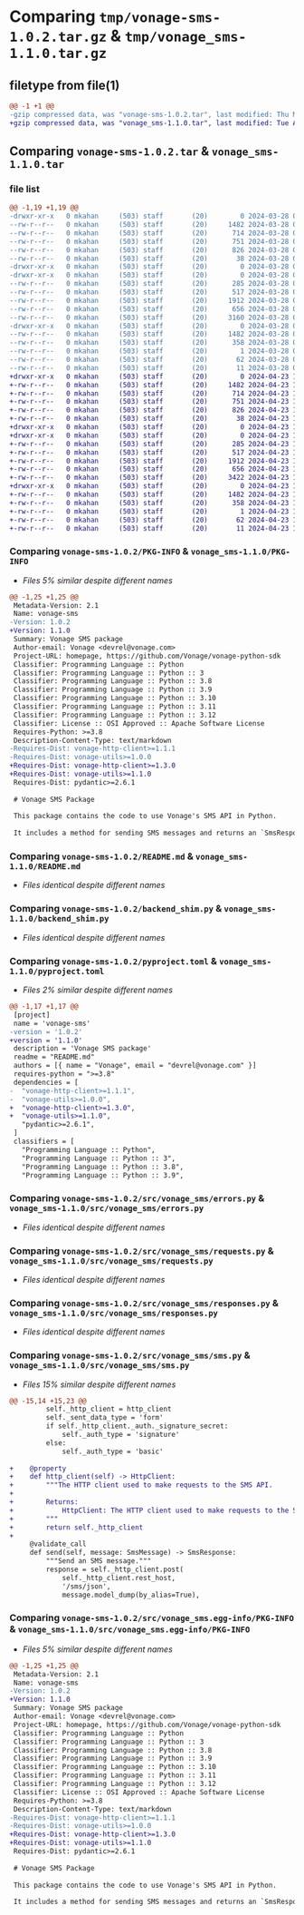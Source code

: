 # Comparing `tmp/vonage-sms-1.0.2.tar.gz` & `tmp/vonage_sms-1.1.0.tar.gz`

## filetype from file(1)

```diff
@@ -1 +1 @@
-gzip compressed data, was "vonage-sms-1.0.2.tar", last modified: Thu Mar 28 03:16:58 2024, max compression
+gzip compressed data, was "vonage_sms-1.1.0.tar", last modified: Tue Apr 23 14:16:53 2024, max compression
```

## Comparing `vonage-sms-1.0.2.tar` & `vonage_sms-1.1.0.tar`

### file list

```diff
@@ -1,19 +1,19 @@
-drwxr-xr-x   0 mkahan     (503) staff       (20)        0 2024-03-28 03:16:58.228682 vonage-sms-1.0.2/
--rw-r--r--   0 mkahan     (503) staff       (20)     1482 2024-03-28 03:16:58.227714 vonage-sms-1.0.2/PKG-INFO
--rw-r--r--   0 mkahan     (503) staff       (20)      714 2024-03-28 03:16:57.000000 vonage-sms-1.0.2/README.md
--rw-r--r--   0 mkahan     (503) staff       (20)      751 2024-03-28 03:16:57.000000 vonage-sms-1.0.2/backend_shim.py
--rw-r--r--   0 mkahan     (503) staff       (20)      826 2024-03-28 03:16:57.000000 vonage-sms-1.0.2/pyproject.toml
--rw-r--r--   0 mkahan     (503) staff       (20)       38 2024-03-28 03:16:58.228783 vonage-sms-1.0.2/setup.cfg
-drwxr-xr-x   0 mkahan     (503) staff       (20)        0 2024-03-28 03:16:58.212721 vonage-sms-1.0.2/src/
-drwxr-xr-x   0 mkahan     (503) staff       (20)        0 2024-03-28 03:16:58.222145 vonage-sms-1.0.2/src/vonage_sms/
--rw-r--r--   0 mkahan     (503) staff       (20)      285 2024-03-28 03:16:57.000000 vonage-sms-1.0.2/src/vonage_sms/__init__.py
--rw-r--r--   0 mkahan     (503) staff       (20)      517 2024-03-28 03:16:57.000000 vonage-sms-1.0.2/src/vonage_sms/errors.py
--rw-r--r--   0 mkahan     (503) staff       (20)     1912 2024-03-28 03:16:57.000000 vonage-sms-1.0.2/src/vonage_sms/requests.py
--rw-r--r--   0 mkahan     (503) staff       (20)      656 2024-03-28 03:16:57.000000 vonage-sms-1.0.2/src/vonage_sms/responses.py
--rw-r--r--   0 mkahan     (503) staff       (20)     3160 2024-03-28 03:16:57.000000 vonage-sms-1.0.2/src/vonage_sms/sms.py
-drwxr-xr-x   0 mkahan     (503) staff       (20)        0 2024-03-28 03:16:58.226851 vonage-sms-1.0.2/src/vonage_sms.egg-info/
--rw-r--r--   0 mkahan     (503) staff       (20)     1482 2024-03-28 03:16:58.000000 vonage-sms-1.0.2/src/vonage_sms.egg-info/PKG-INFO
--rw-r--r--   0 mkahan     (503) staff       (20)      358 2024-03-28 03:16:58.000000 vonage-sms-1.0.2/src/vonage_sms.egg-info/SOURCES.txt
--rw-r--r--   0 mkahan     (503) staff       (20)        1 2024-03-28 03:16:58.000000 vonage-sms-1.0.2/src/vonage_sms.egg-info/dependency_links.txt
--rw-r--r--   0 mkahan     (503) staff       (20)       62 2024-03-28 03:16:58.000000 vonage-sms-1.0.2/src/vonage_sms.egg-info/requires.txt
--rw-r--r--   0 mkahan     (503) staff       (20)       11 2024-03-28 03:16:58.000000 vonage-sms-1.0.2/src/vonage_sms.egg-info/top_level.txt
+drwxr-xr-x   0 mkahan     (503) staff       (20)        0 2024-04-23 14:16:53.642239 vonage_sms-1.1.0/
+-rw-r--r--   0 mkahan     (503) staff       (20)     1482 2024-04-23 14:16:53.641825 vonage_sms-1.1.0/PKG-INFO
+-rw-r--r--   0 mkahan     (503) staff       (20)      714 2024-04-23 14:16:53.000000 vonage_sms-1.1.0/README.md
+-rw-r--r--   0 mkahan     (503) staff       (20)      751 2024-04-23 14:16:53.000000 vonage_sms-1.1.0/backend_shim.py
+-rw-r--r--   0 mkahan     (503) staff       (20)      826 2024-04-23 14:16:53.000000 vonage_sms-1.1.0/pyproject.toml
+-rw-r--r--   0 mkahan     (503) staff       (20)       38 2024-04-23 14:16:53.642293 vonage_sms-1.1.0/setup.cfg
+drwxr-xr-x   0 mkahan     (503) staff       (20)        0 2024-04-23 14:16:53.636872 vonage_sms-1.1.0/src/
+drwxr-xr-x   0 mkahan     (503) staff       (20)        0 2024-04-23 14:16:53.639166 vonage_sms-1.1.0/src/vonage_sms/
+-rw-r--r--   0 mkahan     (503) staff       (20)      285 2024-04-23 14:16:53.000000 vonage_sms-1.1.0/src/vonage_sms/__init__.py
+-rw-r--r--   0 mkahan     (503) staff       (20)      517 2024-04-23 14:16:53.000000 vonage_sms-1.1.0/src/vonage_sms/errors.py
+-rw-r--r--   0 mkahan     (503) staff       (20)     1912 2024-04-23 14:16:53.000000 vonage_sms-1.1.0/src/vonage_sms/requests.py
+-rw-r--r--   0 mkahan     (503) staff       (20)      656 2024-04-23 14:16:53.000000 vonage_sms-1.1.0/src/vonage_sms/responses.py
+-rw-r--r--   0 mkahan     (503) staff       (20)     3422 2024-04-23 14:16:53.000000 vonage_sms-1.1.0/src/vonage_sms/sms.py
+drwxr-xr-x   0 mkahan     (503) staff       (20)        0 2024-04-23 14:16:53.641367 vonage_sms-1.1.0/src/vonage_sms.egg-info/
+-rw-r--r--   0 mkahan     (503) staff       (20)     1482 2024-04-23 14:16:53.000000 vonage_sms-1.1.0/src/vonage_sms.egg-info/PKG-INFO
+-rw-r--r--   0 mkahan     (503) staff       (20)      358 2024-04-23 14:16:53.000000 vonage_sms-1.1.0/src/vonage_sms.egg-info/SOURCES.txt
+-rw-r--r--   0 mkahan     (503) staff       (20)        1 2024-04-23 14:16:53.000000 vonage_sms-1.1.0/src/vonage_sms.egg-info/dependency_links.txt
+-rw-r--r--   0 mkahan     (503) staff       (20)       62 2024-04-23 14:16:53.000000 vonage_sms-1.1.0/src/vonage_sms.egg-info/requires.txt
+-rw-r--r--   0 mkahan     (503) staff       (20)       11 2024-04-23 14:16:53.000000 vonage_sms-1.1.0/src/vonage_sms.egg-info/top_level.txt
```

### Comparing `vonage-sms-1.0.2/PKG-INFO` & `vonage_sms-1.1.0/PKG-INFO`

 * *Files 5% similar despite different names*

```diff
@@ -1,25 +1,25 @@
 Metadata-Version: 2.1
 Name: vonage-sms
-Version: 1.0.2
+Version: 1.1.0
 Summary: Vonage SMS package
 Author-email: Vonage <devrel@vonage.com>
 Project-URL: homepage, https://github.com/Vonage/vonage-python-sdk
 Classifier: Programming Language :: Python
 Classifier: Programming Language :: Python :: 3
 Classifier: Programming Language :: Python :: 3.8
 Classifier: Programming Language :: Python :: 3.9
 Classifier: Programming Language :: Python :: 3.10
 Classifier: Programming Language :: Python :: 3.11
 Classifier: Programming Language :: Python :: 3.12
 Classifier: License :: OSI Approved :: Apache Software License
 Requires-Python: >=3.8
 Description-Content-Type: text/markdown
-Requires-Dist: vonage-http-client>=1.1.1
-Requires-Dist: vonage-utils>=1.0.0
+Requires-Dist: vonage-http-client>=1.3.0
+Requires-Dist: vonage-utils>=1.1.0
 Requires-Dist: pydantic>=2.6.1
 
 # Vonage SMS Package
 
 This package contains the code to use Vonage's SMS API in Python.
 
 It includes a method for sending SMS messages and returns an `SmsResponse` class to handle the response.
```

### Comparing `vonage-sms-1.0.2/README.md` & `vonage_sms-1.1.0/README.md`

 * *Files identical despite different names*

### Comparing `vonage-sms-1.0.2/backend_shim.py` & `vonage_sms-1.1.0/backend_shim.py`

 * *Files identical despite different names*

### Comparing `vonage-sms-1.0.2/pyproject.toml` & `vonage_sms-1.1.0/pyproject.toml`

 * *Files 2% similar despite different names*

```diff
@@ -1,17 +1,17 @@
 [project]
 name = 'vonage-sms'
-version = '1.0.2'
+version = '1.1.0'
 description = 'Vonage SMS package'
 readme = "README.md"
 authors = [{ name = "Vonage", email = "devrel@vonage.com" }]
 requires-python = ">=3.8"
 dependencies = [
-  "vonage-http-client>=1.1.1",
-  "vonage-utils>=1.0.0",
+  "vonage-http-client>=1.3.0",
+  "vonage-utils>=1.1.0",
   "pydantic>=2.6.1",
 ]
 classifiers = [
   "Programming Language :: Python",
   "Programming Language :: Python :: 3",
   "Programming Language :: Python :: 3.8",
   "Programming Language :: Python :: 3.9",
```

### Comparing `vonage-sms-1.0.2/src/vonage_sms/errors.py` & `vonage_sms-1.1.0/src/vonage_sms/errors.py`

 * *Files identical despite different names*

### Comparing `vonage-sms-1.0.2/src/vonage_sms/requests.py` & `vonage_sms-1.1.0/src/vonage_sms/requests.py`

 * *Files identical despite different names*

### Comparing `vonage-sms-1.0.2/src/vonage_sms/responses.py` & `vonage_sms-1.1.0/src/vonage_sms/responses.py`

 * *Files identical despite different names*

### Comparing `vonage-sms-1.0.2/src/vonage_sms/sms.py` & `vonage_sms-1.1.0/src/vonage_sms/sms.py`

 * *Files 15% similar despite different names*

```diff
@@ -15,14 +15,23 @@
         self._http_client = http_client
         self._sent_data_type = 'form'
         if self._http_client._auth._signature_secret:
             self._auth_type = 'signature'
         else:
             self._auth_type = 'basic'
 
+    @property
+    def http_client(self) -> HttpClient:
+        """The HTTP client used to make requests to the SMS API.
+
+        Returns:
+            HttpClient: The HTTP client used to make requests to the SMS API.
+        """
+        return self._http_client
+
     @validate_call
     def send(self, message: SmsMessage) -> SmsResponse:
         """Send an SMS message."""
         response = self._http_client.post(
             self._http_client.rest_host,
             '/sms/json',
             message.model_dump(by_alias=True),
```

### Comparing `vonage-sms-1.0.2/src/vonage_sms.egg-info/PKG-INFO` & `vonage_sms-1.1.0/src/vonage_sms.egg-info/PKG-INFO`

 * *Files 5% similar despite different names*

```diff
@@ -1,25 +1,25 @@
 Metadata-Version: 2.1
 Name: vonage-sms
-Version: 1.0.2
+Version: 1.1.0
 Summary: Vonage SMS package
 Author-email: Vonage <devrel@vonage.com>
 Project-URL: homepage, https://github.com/Vonage/vonage-python-sdk
 Classifier: Programming Language :: Python
 Classifier: Programming Language :: Python :: 3
 Classifier: Programming Language :: Python :: 3.8
 Classifier: Programming Language :: Python :: 3.9
 Classifier: Programming Language :: Python :: 3.10
 Classifier: Programming Language :: Python :: 3.11
 Classifier: Programming Language :: Python :: 3.12
 Classifier: License :: OSI Approved :: Apache Software License
 Requires-Python: >=3.8
 Description-Content-Type: text/markdown
-Requires-Dist: vonage-http-client>=1.1.1
-Requires-Dist: vonage-utils>=1.0.0
+Requires-Dist: vonage-http-client>=1.3.0
+Requires-Dist: vonage-utils>=1.1.0
 Requires-Dist: pydantic>=2.6.1
 
 # Vonage SMS Package
 
 This package contains the code to use Vonage's SMS API in Python.
 
 It includes a method for sending SMS messages and returns an `SmsResponse` class to handle the response.
```

